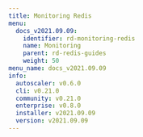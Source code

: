 ```yaml
---
title: Monitoring Redis
menu:
  docs_v2021.09.09:
    identifier: rd-monitoring-redis
    name: Monitoring
    parent: rd-redis-guides
    weight: 50
menu_name: docs_v2021.09.09
info:
  autoscaler: v0.6.0
  cli: v0.21.0
  community: v0.21.0
  enterprise: v0.8.0
  installer: v2021.09.09
  version: v2021.09.09
---
```


